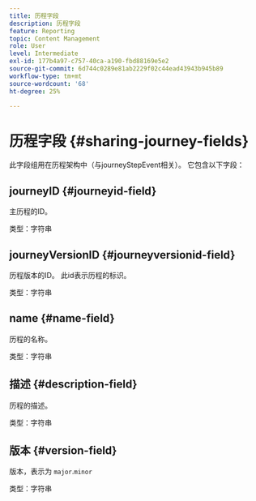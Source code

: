 ```yaml
---
title: 历程字段
description: 历程字段
feature: Reporting
topic: Content Management
role: User
level: Intermediate
exl-id: 177b4a97-c757-40ca-a190-fbd88169e5e2
source-git-commit: 6d744c0289e81ab2229f02c44ead43943b945b89
workflow-type: tm+mt
source-wordcount: '68'
ht-degree: 25%

---
```


# 历程字段 {#sharing-journey-fields}

此字段组用在历程架构中（与journeyStepEvent相关）。 它包含以下字段：

## journeyID {#journeyid-field}

主历程的ID。

类型：字符串

## journeyVersionID {#journeyversionid-field}

历程版本的ID。 此id表示历程的标识。

类型：字符串

## name {#name-field}

历程的名称。

类型：字符串

## 描述 {#description-field}

历程的描述。

类型：字符串

## 版本 {#version-field}

版本，表示为 `major`.`minor`

类型：字符串

